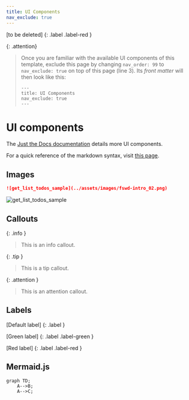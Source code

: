 ```yaml
---
title: UI Components
nav_exclude: true
---
```



[to be deleted]
{: .label .label-red }

{: .attention}
> Once you are familiar with the available UI components of this template, exclude this page by changing `nav_order: 99` to `nav_exclude: true` on top of this page (line 3). Its *front matter* will then look like this:
> ```
> ---
> title: UI Components
> nav_exclude: true
> ---
> ```

# UI components

The [Just the Docs documentation](https://just-the-docs.github.io/just-the-docs/docs/ui-components) details more UI components.

For a quick reference of the markdown syntax, visit [this page](https://github.com/just-the-docs/just-the-docs/blob/main/docs/index-test.md?plain=1).

## Images

```markdown
![get_list_todos_sample](../assets/images/fswd-intro_02.png)
```

![get_list_todos_sample](../assets/images/fswd-intro_02.png)

## Callouts

{: .info }
> This is an info callout.

{: .tip }
> This is a tip callout.

{: .attention }
> This is an attention callout.

## Labels

[Default label]
{: .label }

[Green label]
{: .label .label-green }

[Red label]
{: .label .label-red }

## Mermaid.js

```mermaid
graph TD;
    A-->B;
    A-->C;
```
